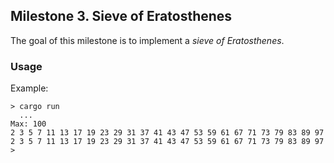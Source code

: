 ## Milestone 3. Sieve of Eratosthenes

The goal of this milestone is to implement a _sieve of Eratosthenes_.

### Usage

Example:

```shell
> cargo run
  ...
Max: 100
2 3 5 7 11 13 17 19 23 29 31 37 41 43 47 53 59 61 67 71 73 79 83 89 97
2 3 5 7 11 13 17 19 23 29 31 37 41 43 47 53 59 61 67 71 73 79 83 89 97
>
```
